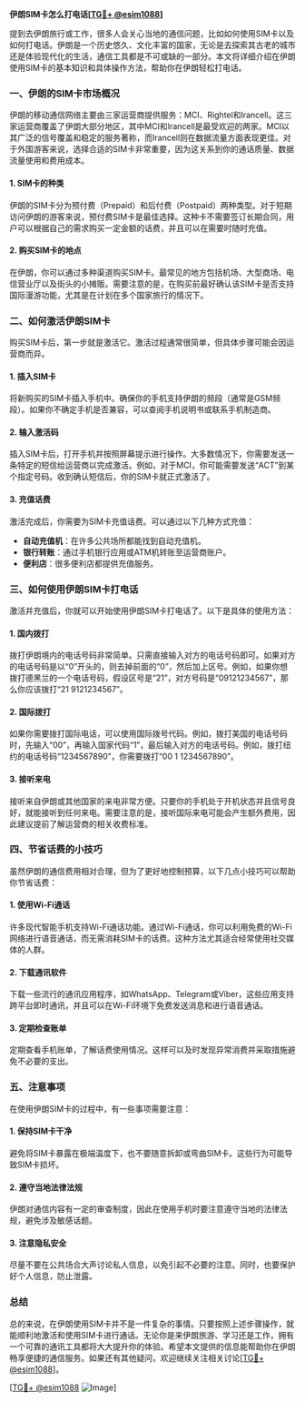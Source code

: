 **伊朗SIM卡怎么打电话[[TG💪+ @esim1088](https://t.me/s/esim1088)]**

提到去伊朗旅行或工作，很多人会关心当地的通信问题，比如如何使用SIM卡以及如何打电话。伊朗是一个历史悠久、文化丰富的国家，无论是去探索其古老的城市还是体验现代化的生活，通信工具都是不可或缺的一部分。本文将详细介绍在伊朗使用SIM卡的基本知识和具体操作方法，帮助你在伊朗轻松打电话。

### 一、伊朗的SIM卡市场概况

伊朗的移动通信网络主要由三家运营商提供服务：MCI、Rightel和Irancell。这三家运营商覆盖了伊朗大部分地区，其中MCI和Irancell是最受欢迎的两家。MCI以其广泛的信号覆盖和稳定的服务著称，而Irancell则在数据流量方面表现更佳。对于外国游客来说，选择合适的SIM卡非常重要，因为这关系到你的通话质量、数据流量使用和费用成本。

#### 1. SIM卡的种类

伊朗的SIM卡分为预付费（Prepaid）和后付费（Postpaid）两种类型。对于短期访问伊朗的游客来说，预付费SIM卡是最佳选择。这种卡不需要签订长期合同，用户可以根据自己的需求购买一定金额的话费，并且可以在需要时随时充值。

#### 2. 购买SIM卡的地点

在伊朗，你可以通过多种渠道购买SIM卡。最常见的地方包括机场、大型商场、电信营业厅以及街头的小摊贩。需要注意的是，在购买前最好确认该SIM卡是否支持国际漫游功能，尤其是在计划在多个国家旅行的情况下。

### 二、如何激活伊朗SIM卡

购买SIM卡后，第一步就是激活它。激活过程通常很简单，但具体步骤可能会因运营商而异。

#### 1. 插入SIM卡

将新购买的SIM卡插入手机中。确保你的手机支持伊朗的频段（通常是GSM频段）。如果你不确定手机是否兼容，可以查阅手机说明书或联系手机制造商。

#### 2. 输入激活码

插入SIM卡后，打开手机并按照屏幕提示进行操作。大多数情况下，你需要发送一条特定的短信给运营商以完成激活。例如，对于MCI，你可能需要发送“ACT”到某个指定号码。收到确认短信后，你的SIM卡就正式激活了。

#### 3. 充值话费

激活完成后，你需要为SIM卡充值话费。可以通过以下几种方式充值：
- **自动充值机**：在许多公共场所都能找到自动充值机。
- **银行转账**：通过手机银行应用或ATM机转账至运营商账户。
- **便利店**：很多便利店都提供充值服务。

### 三、如何使用伊朗SIM卡打电话

激活并充值后，你就可以开始使用伊朗SIM卡打电话了。以下是具体的使用方法：

#### 1. 国内拨打

拨打伊朗境内的电话号码非常简单。只需直接输入对方的电话号码即可。如果对方的电话号码是以“0”开头的，则去掉前面的“0”，然后加上区号。例如，如果你想拨打德黑兰的一个电话号码，假设区号是“21”，对方号码是“09121234567”，那么你应该拨打“21 9121234567”。

#### 2. 国际拨打

如果你需要拨打国际电话，可以使用国际拨号代码。例如，拨打美国的电话号码时，先输入“00”，再输入国家代码“1”，最后输入对方的电话号码。例如，拨打纽约的电话号码“1234567890”，你需要拨打“00 1 1234567890”。

#### 3. 接听来电

接听来自伊朗或其他国家的来电非常方便。只要你的手机处于开机状态并且信号良好，就能接听到任何来电。需要注意的是，接听国际来电可能会产生额外费用，因此建议提前了解运营商的相关收费标准。

### 四、节省话费的小技巧

虽然伊朗的通信费用相对合理，但为了更好地控制预算，以下几点小技巧可以帮助你节省话费：

#### 1. 使用Wi-Fi通话

许多现代智能手机支持Wi-Fi通话功能。通过Wi-Fi通话，你可以利用免费的Wi-Fi网络进行语音通话，而无需消耗SIM卡的话费。这种方法尤其适合经常使用社交媒体的人群。

#### 2. 下载通讯软件

下载一些流行的通讯应用程序，如WhatsApp、Telegram或Viber，这些应用支持跨平台即时通讯，并且可以在Wi-Fi环境下免费发送消息和进行语音通话。

#### 3. 定期检查账单

定期查看手机账单，了解话费使用情况。这样可以及时发现异常消费并采取措施避免不必要的支出。

### 五、注意事项

在使用伊朗SIM卡的过程中，有一些事项需要注意：

#### 1. 保持SIM卡干净

避免将SIM卡暴露在极端温度下，也不要随意拆卸或弯曲SIM卡。这些行为可能导致SIM卡损坏。

#### 2. 遵守当地法律法规

伊朗对通信内容有一定的审查制度，因此在使用手机时要注意遵守当地的法律法规，避免涉及敏感话题。

#### 3. 注意隐私安全

尽量不要在公共场合大声讨论私人信息，以免引起不必要的注意。同时，也要保护好个人信息，防止泄露。

### 总结

总的来说，在伊朗使用SIM卡并不是一件复杂的事情。只要按照上述步骤操作，就能顺利地激活和使用SIM卡进行通话。无论你是来伊朗旅游、学习还是工作，拥有一个可靠的通讯工具都将大大提升你的体验。希望本文提供的信息能帮助你在伊朗畅享便捷的通信服务。如果还有其他疑问，欢迎继续关注相关讨论[[TG💪+ @esim1088](https://t.me/s/esim1088)]。

[[TG💪+ @esim1088](https://t.me/s/esim1088) ![Image](https://i.postimg.cc/4NQfJmqS/Snipaste-2025-05-13-00-14-12.png)]